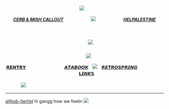 
<h5 align="center">

  <img src="https://files.catbox.moe/ha4ztq.png"/>
   ㅤ

  

  
[CERB & MISH CALLOUT](https://docs.google.com/document/d/1z4ZlR_uJhfT6QAgw-iDPfitZJCogg3m4H8ldjWhYBFU/edit?usp=sharing) ㅤㅤ ㅤㅤ ㅤㅤ![](https://komarev.com/ghpvc/?username=ovrpheus&color=bdbfde&label=ㅤ✦ㅤ) ㅤㅤ ㅤㅤ ㅤㅤ[HELPALESTINE](https://arab.org/click-to-help/palestine/)


⠀
⠀
<h5 align="center">
ㅤㅤㅤ<img src="https://i.imgur.com/7Pmfywi.png"/>
</h5>  
<h4 align="center">

ㅤㅤ<img src="https://ouija.crd.co/assets/images/gallery24/f581784c.png?v=583c876b"/>


[𝗥𝗘𝗡𝗧𝗥𝗬](https://rentry.co/orph)ㅤㅤㅤㅤ ㅤㅤ ㅤㅤㅤ[𝘼𝙏𝘼𝘽𝙊𝙊𝙆](https://ovrpheus.atabook.org/)ㅤ<img src="https://ouija.crd.co/assets/images/gallery55/87259778.gif?v=583c876b"/>ㅤ[𝙍𝙀𝙏𝙍𝙊𝙎𝙋𝙍𝙄𝙉𝙂](https://retrospring.net/@Ovrpheus)ㅤㅤㅤㅤ ㅤㅤㅤ[𝗟𝙄𝙉𝙆𝗦](https://rentry.co/ovrpheus)
</h4> 
 ㅤ
  ㅤ
   ㅤ
  <img src="https://files.catbox.moe/ha4ztq.png"/>
  
***

[github-tierlist](https://rentry.co/github-tierlist) hi gangg how we feelin
<img src="https://i.imgur.com/bW8GCzE.jpeg"/> 






